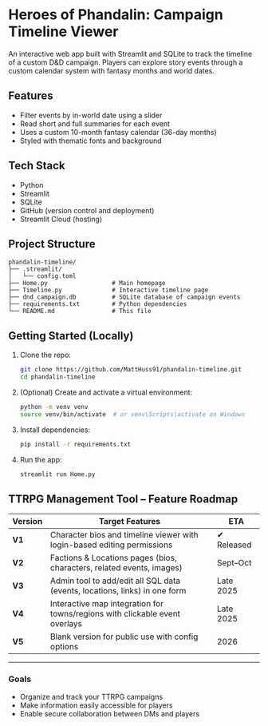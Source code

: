 # Heroes of Phandalin: Campaign Timeline Viewer

An interactive web app built with Streamlit and SQLite to track the timeline of a custom D&D campaign. Players can explore story events through a custom calendar system with fantasy months and world dates.

## Features

- Filter events by in-world date using a slider
- Read short and full summaries for each event
- Uses a custom 10-month fantasy calendar (36-day months)
- Styled with thematic fonts and background

## Tech Stack

- Python
- Streamlit
- SQLite
- GitHub (version control and deployment)
- Streamlit Cloud (hosting)

## Project Structure

```
phandalin-timeline/
├── .streamlit/
│   └── config.toml
├── Home.py                  # Main homepage
├── Timeline.py              # Interactive timeline page
├── dnd_campaign.db          # SQLite database of campaign events
├── requirements.txt         # Python dependencies
└── README.md                # This file
```

## Getting Started (Locally)

1. Clone the repo:
   ```bash
   git clone https://github.com/MattHuss91/phandalin-timeline.git
   cd phandalin-timeline
   ```

2. (Optional) Create and activate a virtual environment:
   ```bash
   python -m venv venv
   source venv/bin/activate  # or venv\Scripts\activate on Windows
   ```

3. Install dependencies:
   ```bash
   pip install -r requirements.txt
   ```

4. Run the app:
   ```bash
   streamlit run Home.py
   ```

## TTRPG Management Tool – Feature Roadmap

| Version | Target Features                                                               | ETA         |
|---------|-------------------------------------------------------------------------------|-------------|
| **V1**  | Character bios and timeline viewer with login-based editing permissions       | ✔ Released  |
| **V2**  | Factions & Locations pages (bios, characters, related events, images)         | Sept–Oct    |
| **V3**  | Admin tool to add/edit all SQL data (events, locations, links) in one form    | Late 2025   |
| **V4**  | Interactive map integration for towns/regions with clickable event overlays   | Late 2025   |
| **V5**  | Blank version for public use with config options                              | 2026        |
---

### Goals

- Organize and track your TTRPG campaigns
- Make information easily accessible for players
- Enable secure collaboration between DMs and players
